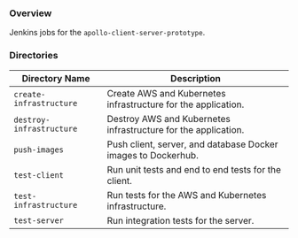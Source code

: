 ### Overview

Jenkins jobs for the `apollo-client-server-prototype`.

### Directories

| Directory Name                     | Description                                                                      |
|------------------------------------|----------------------------------------------------------------------------------|
| `create-infrastructure`            | Create AWS and Kubernetes infrastructure for the application.                    |
| `destroy-infrastructure`           | Destroy AWS and Kubernetes infrastructure for the application.                   |
| `push-images`                      | Push client, server, and database Docker images to Dockerhub.                    |
| `test-client`                      | Run unit tests and end to end tests for the client.                              |
| `test-infrastructure`              | Run tests for the AWS and Kubernetes infrastructure.                             |
| `test-server`                      | Run integration tests for the server.                                            |